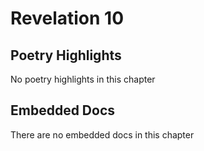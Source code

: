 # Revelation 10

## Poetry Highlights

No poetry highlights in this chapter

## Embedded Docs

There are no embedded docs in this chapter

